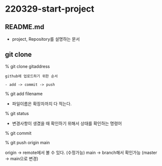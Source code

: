 # 220329-start-project

## README.md

- project, Repository를 설명하는 문서


## git clone

% git clone gitaddress

```
github에 업로드하기 위한 순서

- add -> commit -> push
```

% git add filename

- 파일이름은 확장자까지 다 적는다.

% git status

- 변경사항이 생겼을 때 확인하기 위해서 상태를 확인하는 명령어 

% git commit

% git push origin main

origin -> remote에서 볼 수 있다. (수정가능)
main -> branch해서 확인가능 (master -> main으로 변경)

